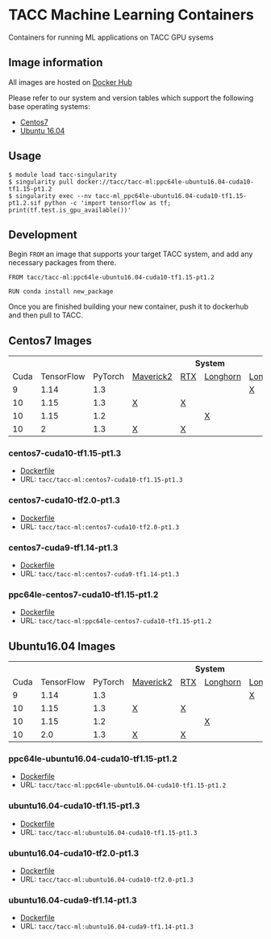 # TACC Machine Learning Containers


Containers for running ML applications on TACC GPU sysems

## Image information

All images are hosted on [Docker Hub](https://hub.docker.com/r/tacc/tacc-ml/tags)

Please refer to our system and version tables which support the following base operating systems:

- [Centos7](#centos7-images)
- [Ubuntu 16.04](#ubuntu1604-images)

## Usage

```
$ module load tacc-singularity
$ singularity pull docker://tacc/tacc-ml:ppc64le-ubuntu16.04-cuda10-tf1.15-pt1.2
$ singularity exec --nv tacc-ml_ppc64le-ubuntu16.04-cuda10-tf1.15-pt1.2.sif python -c 'import tensorflow as tf; print(tf.test.is_gpu_available())'                                                           
```

## Development

Begin `FROM` an image that supports your target TACC system, and add any necessary packages from there.

```
FROM tacc/tacc-ml:ppc64le-ubuntu16.04-cuda10-tf1.15-pt1.2

RUN conda install new_package
```

Once you are finished building your new container, push it to dockerhub and then pull to TACC.

## Centos7 Images
<table>
  <tr>
    <th></th>
    <th></th>
    <th></th>
    <th colspan="4">System</th>
  </tr>
  <tr>
    <td>Cuda</td>
    <td>TensorFlow</td>
    <td>PyTorch</td>
    <td><a href="https://portal.tacc.utexas.edu/user-guides/maverick2">Maverick2</a></td>
    <td><a href="https://fronteraweb.tacc.utexas.edu/user-guide/system/#gpu-nodes">RTX</a></td>
    <td><a href="https://portal.tacc.utexas.edu/user-guides/longhorn">Longhorn</a></td>
    <td><a href="https://portal.tacc.utexas.edu/user-guides/lonestar5">Lonestar5</a></td>
  </tr>
  <tr>
    <td>9</td>
    <td>1.14</td>
    <td>1.3</td>
    <td></td>
    <td></td>
    <td></td>
    <td><a href="#centos7-cuda9-tf1.14-pt1.3">X</a></td>
  </tr>
  <tr>
    <td>10</td>
    <td>1.15</td>
    <td>1.3</td>
    <td><a href="#centos7-cuda10-tf1.15-pt1.3">X</a></td>
    <td><a href="#centos7-cuda10-tf1.15-pt1.3">X</a></td>
    <td></td>
    <td></td>
  </tr>
  <tr>
    <td>10</td>
    <td>1.15</td>
    <td>1.2</td>
    <td></td>
    <td></td>
    <td><a href="#ppc64le-centos7-cuda10-tf1.15-pt1.2">X</a></td>
    <td></td>
  </tr>
  <tr>
    <td>10</td>
    <td>2</td>
    <td>1.3</td>
    <td><a href="#centos7-cuda10-tf2.0-pt1.3">X</a></td>
    <td><a href="#centos7-cuda10-tf2.0-pt1.3">X</a></td>
    <td></td>
    <td></td>
  </tr>
</table>

### centos7-cuda10-tf1.15-pt1.3
* [Dockerfile](containers/tf-conda)
* URL: `tacc/tacc-ml:centos7-cuda10-tf1.15-pt1.3`
### centos7-cuda10-tf2.0-pt1.3
* [Dockerfile](containers/tf-conda)
* URL: `tacc/tacc-ml:centos7-cuda10-tf2.0-pt1.3`
### centos7-cuda9-tf1.14-pt1.3
* [Dockerfile](containers/tf-conda)
* URL: `tacc/tacc-ml:centos7-cuda9-tf1.14-pt1.3`
### ppc64le-centos7-cuda10-tf1.15-pt1.2
* [Dockerfile](containers/tf-ppc64le)
* URL: `tacc/tacc-ml:ppc64le-centos7-cuda10-tf1.15-pt1.2`

## Ubuntu16.04 Images
<table>
  <tr>
    <th></th>
    <th></th>
    <th></th>
    <th colspan="4">System</th>
  </tr>
  <tr>
    <td>Cuda</td>
    <td>TensorFlow</td>
    <td>PyTorch</td>
    <td><a href="https://portal.tacc.utexas.edu/user-guides/maverick2">Maverick2</a></td>
    <td><a href="https://fronteraweb.tacc.utexas.edu/user-guide/system/#gpu-nodes">RTX</a></td>
    <td><a href="https://portal.tacc.utexas.edu/user-guides/longhorn">Longhorn</a></td>
    <td><a href="https://portal.tacc.utexas.edu/user-guides/lonestar5">Lonestar5</a></td>
  </tr>
  <tr>
    <td>9</td>
    <td>1.14</td>
    <td>1.3</td>
    <td></td>
    <td></td>
    <td></td>
    <td><a href="#ubuntu16.04-cuda9-tf1.14-pt1.3">X</a></td>
  </tr>
  <tr>
    <td>10</td>
    <td>1.15</td>
    <td>1.3</td>
    <td><a href="#ubuntu16.04-cuda10-tf1.15-pt1.3">X</a></td>
    <td><a href="#ubuntu16.04-cuda10-tf1.15-pt1.3">X</a></td>
    <td></td>
    <td></td>
  </tr>
  <tr>
    <td>10</td>
    <td>1.15</td>
    <td>1.2</td>
    <td></td>
    <td></td>
    <td><a href="#ppc64le-ubuntu16.04-cuda10-tf1.15-pt1.2">X</a></td>
    <td></td>
  </tr>
  <tr>
    <td>10</td>
    <td>2.0</td>
    <td>1.3</td>
    <td><a href="#ubuntu16.04-cuda10-tf2.0-pt1.3">X</a></td>
    <td><a href="#ubuntu16.04-cuda10-tf2.0-pt1.3">X</a></td>
    <td></td>
    <td></td>
  </tr>
</table>

### ppc64le-ubuntu16.04-cuda10-tf1.15-pt1.2
* [Dockerfile](containers/tf-ppc64le)
* URL: `tacc/tacc-ml:ppc64le-ubuntu16.04-cuda10-tf1.15-pt1.2`
### ubuntu16.04-cuda10-tf1.15-pt1.3
* [Dockerfile](containers/tf-conda)
* URL: `tacc/tacc-ml:ubuntu16.04-cuda10-tf1.15-pt1.3`
### ubuntu16.04-cuda10-tf2.0-pt1.3
* [Dockerfile](containers/tf-conda)
* URL: `tacc/tacc-ml:ubuntu16.04-cuda10-tf2.0-pt1.3`
### ubuntu16.04-cuda9-tf1.14-pt1.3
* [Dockerfile](containers/tf-conda)
* URL: `tacc/tacc-ml:ubuntu16.04-cuda9-tf1.14-pt1.3`

